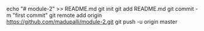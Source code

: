 echo "# module-2" >> README.md
git init
git add README.md
git commit -m "first commit"
git remote add origin https://github.com/madupalli/module-2.git
git push -u origin master
